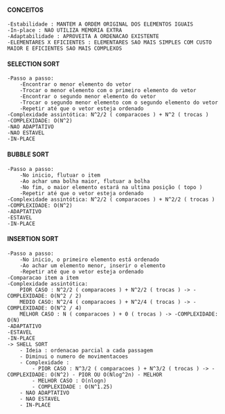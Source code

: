 #### CONCEITOS
    -Estabilidade : MANTEM A ORDEM ORIGINAL DOS ELEMENTOS IGUAIS
    -In-place : NAO UTILIZA MEMORIA EXTRA
    -Adaptabilidade : APROVEITA A ORDENACAO EXISTENTE
    -ELEMENTARES X EFICIENTES : ELEMENTARES SAO MAIS SIMPLES COM CUSTO MAIOR E EFICIENTES SAO MAIS COMPLEXOS 

#### SELECTION SORT
    -Passo a passo:
        -Encontrar o menor elemento do vetor
        -Trocar o menor elemento com o primeiro elemento do vetor
        -Encontrar o segundo menor elemento do vetor
        -Trocar o segundo menor elemento com o segundo elemento do vetor
        -Repetir até que o vetor esteja ordenado
    -Complexidade assintótica: N^2/2 ( comparacoes ) + N^2 ( trocas )
    -COMPLEXIDADE: O(N^2)
    -NAO ADAPTATIVO
    -NAO ESTAVEL
    -IN-PLACE

#### BUBBLE SORT
    -Passo a passo:
        -No inicio, flutuar o item
        -Ao achar uma bolha maior, flutuar a bolha
        -No fim, o maior elemento estará na ultima posição ( topo )
        -Repetir até que o vetor esteja ordenado
    -Complexidade assintótica: N^2/2 ( comparacoes ) + N^2/2 ( trocas )
    -COMPLEXIDADE: O(N^2)
    -ADAPTATIVO
    -ESTAVEL
    -IN-PLACE

#### INSERTION SORT
    -Passo a passo:
        -No inicio, o primeiro elemento está ordenado
        -Ao achar um elemento menor, inserir o elemento
        -Repetir até que o vetor esteja ordenado
    -Comparacao item a item
    -Complexidade assintótica: 
        PIOR CASO : N^2/2 ( comparacoes ) + N^2/2 ( trocas ) -> -COMPLEXIDADE: O(N^2 / 2)
        MEDIO CASO: N^2/4 ( comparacoes ) + N^2/4 ( trocas ) -> -COMPLEXIDADE: O(N^2 / 4)
        MELHOR CASO : N ( comparacoes ) + 0 ( trocas ) -> -COMPLEXIDADE: O(N)
    -ADAPTATIVO
    -ESTAVEL
    -IN-PLACE
    -> SHELL SORT
        - Ideia : ordenacao parcial a cada passagem
        - Diminui o numero de movimentacoes
        - Complexidade : 
            - PIOR CASO : N^3/2 ( comparacoes ) + N^3/2 ( trocas ) -> -COMPLEXIDADE: O(N^2) - PIOR OU O(Nlog^2n) - MELHOR
            - MELHOR CASO : O(nlogn)
            - COMPLEXIDADE : O(N^1.25)
        - NAO ADAPTATIVO
        - NAO ESTAVEL
        - IN-PLACE

